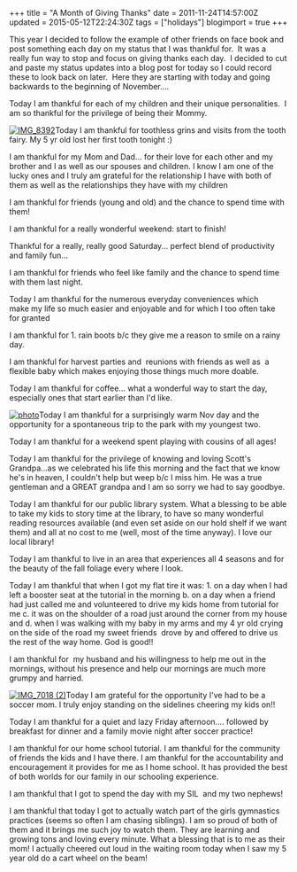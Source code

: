 +++
title = "A Month of Giving Thanks"
date = 2011-11-24T14:57:00Z
updated = 2015-05-12T22:24:30Z
tags = ["holidays"]
blogimport = true 
+++

This year I decided to follow the example of other friends on face book and post something each day on my status that I was thankful for.&#160; It was a really fun way to stop and focus on giving thanks each day.&#160; I decided to cut and paste my status updates into a blog post for today so I could record these to look back on later.&#160; Here they are starting with today and going backwards to the beginning of November….

Today I am thankful for each of my children and their unique personalities.&#160; I am so thankful for the privilege of being their Mommy.

[![IMG_8392](https://latc.s3.amazonaws.com/wp-content/uploads/2011/11/IMG_8392.jpg "IMG_8392")](https://latc.s3.amazonaws.com/wp-content/uploads/2011/11/IMG_8392.jpg)Today I am thankful for toothless grins and visits from the tooth fairy. My 5 yr old lost her first tooth tonight :)

I am thankful for my Mom and Dad... for their love for each other and my brother and I as well as our spouses and children. I know I am one of the lucky ones and I truly am grateful for the relationship I have with both of them as well as the relationships they have with my children

I am thankful for friends (young and old) and the chance to spend time with them!

I am thankful for a really wonderful weekend: start to finish!

Thankful for a really, really good Saturday... perfect blend of productivity and family fun... 

I am thankful for friends who feel like family and the chance to spend time with them last night.

Today I am thankful for the numerous everyday conveniences which     
make my life so much easier and enjoyable and for which I too often take      
for granted

I am thankful for 1. rain boots b/c they give me a reason to smile on a rainy day.

I am thankful for harvest parties and&#160; reunions with friends as well as&#160; a flexible baby which makes enjoying those things much more doable.

Today I am thankful for coffee... what a wonderful way to start the day, especially ones that start earlier than I'd like.

[![photo](https://latc.s3.amazonaws.com/wp-content/uploads/2011/11/photo1.jpg "photo")](https://latc.s3.amazonaws.com/wp-content/uploads/2011/11/photo1.jpg)Today I am thankful for a surprisingly warm Nov day and the opportunity for a spontaneous trip to the park with my youngest two. 

Today I am thankful for a weekend spent playing with cousins of all ages! 

Today I am thankful for the privilege of knowing and loving Scott's Grandpa...as we celebrated his life this morning and the fact that we know he's in heaven, I couldn't help but weep b/c I miss him. He was a true gentleman and a GREAT grandpa and I am so sorry we had to say goodbye. 

Today I am thankful for our public library system. What a blessing to be able to take my kids to story time at the library, to have so many wonderful reading resources available (and even set aside on our hold shelf if we want them) and all at no cost to me (well, most of the time anyway). I love our local library! 

Today I am thankful to live in an area that experiences all 4 seasons and for the beauty of the fall foliage every where I look. 

Today I am thankful that when I got my flat tire it was: 1. on a day when I had left a booster seat at the tutorial in the morning b. on a day when a friend had just called me and volunteered to drive my kids home from tutorial for me c. it was on the shoulder of a road just around the corner from my house and d. when I was walking with my baby in my arms and my 4 yr old crying on the side of the road my sweet friends&#160; drove by and offered to drive us the rest of the way home. God is good!! 

I am thankful for&#160; my husband and his willingness to help me out in the mornings, without his presence and help our mornings are much more grumpy and harried. 

[![IMG_7018 (2)](https://latc.s3.amazonaws.com/wp-content/uploads/2011/11/IMG_7018-2.jpg "IMG_7018 (2)")](https://latc.s3.amazonaws.com/wp-content/uploads/2011/11/IMG_7018-2.jpg)Today I am grateful for the opportunity I've had to be a soccer mom. I truly enjoy standing on the sidelines cheering my kids on!! 

Today I am thankful for a quiet and lazy Friday afternoon.... followed by breakfast for dinner and a family movie night after soccer practice! 

I am thankful for our home school tutorial. I am thankful for the community of friends the kids and I have there. I am thankful for the accountability and encouragement it provides for me as I home school. It has provided the best of both worlds for our family in our schooling experience. 

I am thankful that I got to spend the day with my SIL&#160; and my two nephews! 

I am thankful that today I got to actually watch part of the girls gymnastics practices (seems so often I am chasing siblings). I am so proud of both of them and it brings me such joy to watch them. They are learning and growing tons and loving every minute. What a blessing that is to me as their mom! I actually cheered out loud in the waiting room today when I saw my 5 year old do a cart wheel on the beam!
